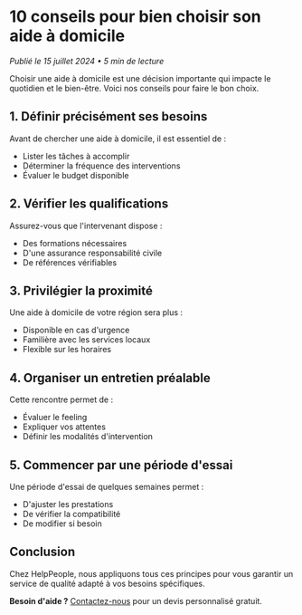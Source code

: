 # 10 conseils pour bien choisir son aide à domicile

*Publié le 15 juillet 2024 • 5 min de lecture*

Choisir une aide à domicile est une décision importante qui impacte le quotidien et le bien-être. Voici nos conseils pour faire le bon choix.

## 1. Définir précisément ses besoins

Avant de chercher une aide à domicile, il est essentiel de :
- Lister les tâches à accomplir
- Déterminer la fréquence des interventions
- Évaluer le budget disponible

## 2. Vérifier les qualifications

Assurez-vous que l'intervenant dispose :
- Des formations nécessaires
- D'une assurance responsabilité civile
- De références vérifiables

## 3. Privilégier la proximité

Une aide à domicile de votre région sera plus :
- Disponible en cas d'urgence
- Familière avec les services locaux
- Flexible sur les horaires

## 4. Organiser un entretien préalable

Cette rencontre permet de :
- Évaluer le feeling
- Expliquer vos attentes
- Définir les modalités d'intervention

## 5. Commencer par une période d'essai

Une période d'essai de quelques semaines permet :
- D'ajuster les prestations
- De vérifier la compatibilité
- De modifier si besoin

## Conclusion

Chez HelpPeople, nous appliquons tous ces principes pour vous garantir un service de qualité adapté à vos besoins spécifiques.

**Besoin d'aide ?** [Contactez-nous](/contact) pour un devis personnalisé gratuit.